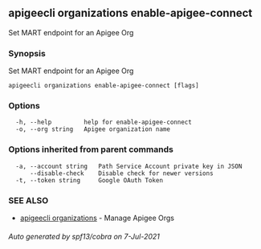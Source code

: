 ## apigeecli organizations enable-apigee-connect

Set MART endpoint for an Apigee Org

### Synopsis

Set MART endpoint for an Apigee Org

```
apigeecli organizations enable-apigee-connect [flags]
```

### Options

```
  -h, --help         help for enable-apigee-connect
  -o, --org string   Apigee organization name
```

### Options inherited from parent commands

```
  -a, --account string   Path Service Account private key in JSON
      --disable-check    Disable check for newer versions
  -t, --token string     Google OAuth Token
```

### SEE ALSO

* [apigeecli organizations](apigeecli_organizations.md)	 - Manage Apigee Orgs

###### Auto generated by spf13/cobra on 7-Jul-2021
